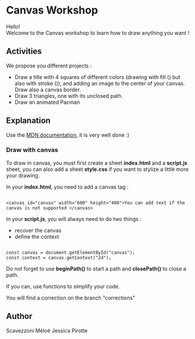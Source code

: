 # Canvas Workshop

Hello!  
Welcome to the Canvas workshop to learn how to draw anything you want !

## Activities

We propose you different projects :

- Draw a title with 4 squares of different colors (drawing with fill () but also with stroke ()), and adding an image to the center of your canvas. Draw also a canvas border.
- Draw 3 triangles, one with its unclosed path.
- Draw an animated Pacman

## Explanation

Use the [MDN documentation](https://developer.mozilla.org/fr/docs/Tutoriel_canvas/Formes_g%C3%A9om%C3%A9triques), it is very well done :)

### Draw with canvas

To draw in canvas, you must first create a sheet **index.html** and a **script.js** sheet, you can also add a sheet **style.css** if you want to stylize a little more your drawing.

In your **index.html**, you need to add a canvas tag :

```

<canvas id="canvas" width="600" height="400">You can add text if the canvas is not supported </canvas>

```

In your **script.js**, you will always need to do two things :

- recover the canvas
- define the context

```

const canvas = document.getElementById("canvas");
const context = canvas.getContext("2d");

```

Do not forget to use **beginPath()** to start a path and **closePath()** to close a path.

If you can, use functions to simplify your code.

You will find a correction on the branch "corrections"

## Author

Scavezzoni Méloé
Jessica Pirotte
